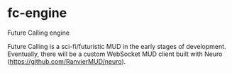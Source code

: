 # fc-engine
Future Calling engine

Future Calling is a sci-fi/futuristic MUD in the early stages of development. Eventually, there will be a custom WebSocket MUD client built with Neuro (https://github.com/RanvierMUD/neuro).
